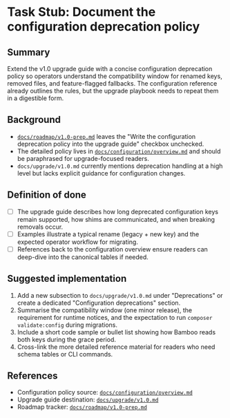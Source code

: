 # Task Stub: Document the configuration deprecation policy

## Summary

Extend the v1.0 upgrade guide with a concise configuration deprecation policy so
operators understand the compatibility window for renamed keys, removed files,
and feature-flagged fallbacks. The configuration reference already outlines the
rules, but the upgrade playbook needs to repeat them in a digestible form.

## Background

- [`docs/roadmap/v1.0-prep.md`](../roadmap/v1.0-prep.md) leaves the "Write the
  configuration deprecation policy into the upgrade guide" checkbox unchecked.
- The detailed policy lives in
  [`docs/configuration/overview.md`](../configuration/overview.md#migration-and-deprecation-policy)
  and should be paraphrased for upgrade-focused readers.
- `docs/upgrade/v1.0.md` currently mentions deprecation handling at a high level
  but lacks explicit guidance for configuration changes.

## Definition of done

- [ ] The upgrade guide describes how long deprecated configuration keys remain
      supported, how shims are communicated, and when breaking removals occur.
- [ ] Examples illustrate a typical rename (legacy + new key) and the expected
      operator workflow for migrating.
- [ ] References back to the configuration overview ensure readers can deep-dive
      into the canonical tables if needed.

## Suggested implementation

1. Add a new subsection to `docs/upgrade/v1.0.md` under "Deprecations" or create
   a dedicated "Configuration deprecations" section.
2. Summarise the compatibility window (one minor release), the requirement for
   runtime notices, and the expectation to run `composer validate:config` during
   migrations.
3. Include a short code sample or bullet list showing how Bamboo reads both keys
   during the grace period.
4. Cross-link the more detailed reference material for readers who need schema
   tables or CLI commands.

## References

- Configuration policy source: [`docs/configuration/overview.md`](../configuration/overview.md#migration-and-deprecation-policy)
- Upgrade guide destination: [`docs/upgrade/v1.0.md`](../upgrade/v1.0.md)
- Roadmap tracker: [`docs/roadmap/v1.0-prep.md`](../roadmap/v1.0-prep.md)
